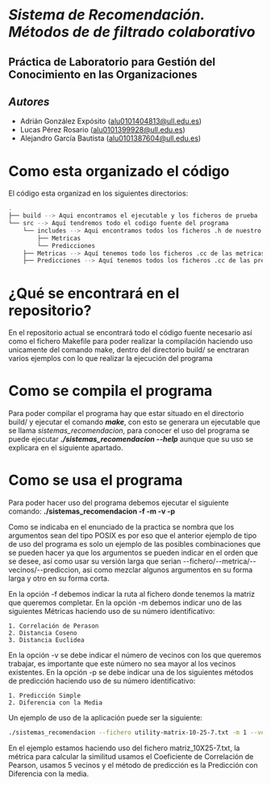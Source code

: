 # ***Sistema de Recomendación. Métodos de de filtrado colaborativo***
## Práctica de Laboratorio para Gestión del Conocimiento en las Organizaciones
## _Autores_
- Adrián González Expósito (alu0101404813@ull.edu.es)
- Lucas Pérez Rosario (alu0101399928@ull.edu.es)
- Alejandro García Bautista (alu0101387604@ull.edu.es)

# Como esta organizado el código
El código esta organizad en los siguientes directorios:

```bash
.
├── build --> Aqui encontramos el ejecutable y los ficheros de prueba
└── src --> Aquí tendremos todo el codigo fuente del programa
    └── includes --> Aqui encontramos todos los ficheros .h de nuestro programa
        ├── Metricas
        └── Predicciones
    ├── Metricas --> Aquí tenemos todo los ficheros .cc de las metricas a usar
    ├── Predicciones --> Aquí tenemos todos los ficheros .cc de las predicciones a user

```

# ¿Qué se encontrará en el repositorio?
En el repositorio actual se encontrará todo el código fuente necesario así como el fichero Makefile para poder realizar la compilación haciendo uso unicamente del comando make, dentro del directorio build/ se enctraran varios ejemplos con lo que realizar la ejecución del programa

# Como se compila el programa
Para poder compilar el programa hay que estar situado en el directorio build/ y ejecutar el comando ***make***, con esto se generara un ejecutable que se llama _sistemas_recomendacion_, para conocer el uso del programa se puede ejecutar ***./sistemas_recomendacion --help*** aunque que su uso se explicara en el siguiente apartado.

# Como se usa el programa
Para poder hacer uso del programa debemos ejecutar el siguiente comando: __./sistemas_recomendacion -f <fichero> -m <metrica> -v <vecinos> -p <prediccion>__

Como se indicaba en el enunciado de la practica se nombra que los argumentos sean del tipo POSIX es por eso que el anterior ejemplo de tipo de uso del programa es solo un ejemplo de las posibles combinaciones que se pueden hacer ya que los argumentos se pueden indicar en el orden que se desee, así como usar su versión larga que serian --fichero/--metrica/--vecinos/--prediccion, asi como mezclar algunos argumentos en su forma larga y otro en su forma corta.

En la opción -f debemos indicar la ruta al fichero donde tenemos la matriz que queremos completar.
En la opción -m debemos indicar uno de las siguientes Métricas haciendo uso de su número identificativo:

    1. Correlación de Perason
    2. Distancia Coseno
    3. Distancia Euclidea

En la opción -v se debe indicar el número de vecinos con los que queremos trabajar, es importante que este número no sea mayor al los vecinos existentes.
En la opción -p se debe indicar una de los siguientes métodos de predicción haciendo uso de su número identificativo:

    1. Predicción Simple 
    2. Diferencia con la Media

Un ejemplo de uso de la aplicación puede ser la siguiente:

```bash
./sistemas_recomendacion --fichero utility-matrix-10-25-7.txt -m 1 --vecinos 5 -p 2
```

En el ejemplo estamos haciendo uso del fichero matriz_10X25-7.txt, la métrica para calcular la similitud usamos el Coeficiente de Correlación de Pearson, usamos 5 vecinos y el método de predicción es la Predicción con Diferencia con la media. 